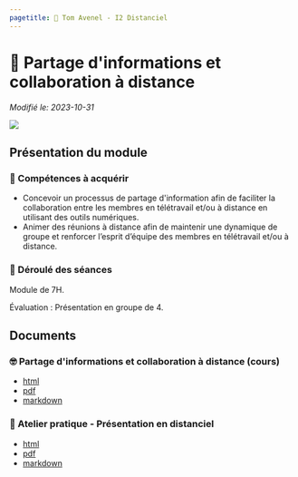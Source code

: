 ```yaml
---
pagetitle: 💬 Tom Avenel - I2 Distanciel
---
```


# 💬 Partage d'informations et collaboration à distance

_Modifié le: 2023-10-31_

![](/resources/images/cover/distanciel.jpg)

## Présentation du module

### 🎯 Compétences à acquérir

- Concevoir un processus de partage d'information afin de faciliter la collaboration entre les membres en télétravail et/ou à distance en utilisant des outils numériques.
- Animer des réunions à distance afin de maintenir une dynamique de groupe et renforcer l’esprit d’équipe des membres en télétravail et/ou à 
distance.

### 📅 Déroulé des séances

Module de 7H.

Évaluation : Présentation en groupe de 4.

## Documents

### 🤓 Partage d'informations et collaboration à distance (cours)

- [html](/cours/management/distanciel/cours-presentation-distance-outils-collab.html)
- [pdf](/cours/management/distanciel/cours-presentation-distance-outils-collab.pdf)
- [markdown](/cours/management/distanciel/cours-presentation-distance-outils-collab.md)

### 📌 Atelier pratique - Présentation en distanciel

- [html](/cours/management/distanciel/presentation_distanciel.html)
- [pdf](/cours/management/distanciel/presentation_distanciel.pdf)
- [markdown](/cours/management/distanciel/presentation_distanciel.md)
